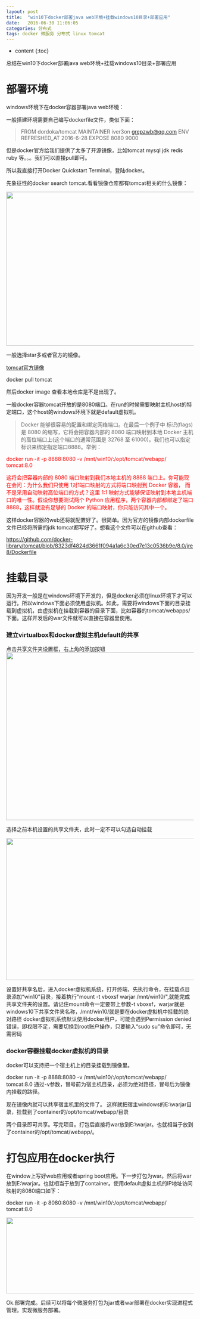 ```yaml
---
layout: post
title:  "win10下docker部署java web环境+挂载windows10目录+部署应用"
date:   2016-06-30 11:06:05
categories: 分布式
tags: docker 微服务 分布式 linux tomcat
---
```


* content
{:toc}

总结在win10下docker部署java web环境+挂载windows10目录+部署应用





<h1>部署环境</h1>
windows环境下在docker容器部署java web环境：

一般搭建环境需要自己编写dockerfile文件，类似下面：
> FROM dordoka/tomcat
MAINTAINER iver3on <grepzwb@qq.com>
ENV REFRESHED_AT 2016-6-28
EXPOSE 8080 9000</blockquote>
但是docker官方给我们提供了太多了开源镜像，比如tomcat mysql jdk redis ruby 等。。。我们可以直接pull即可。

所以我直接打开Docker Quickstart Terminal，登陆docker。

先象征性的docker search tomcat.看看镜像仓库都有tomcat相关的什么镜像：

<img class="aligncenter" src="http://7xui79.com1.z0.glb.clouddn.com/QQ%E6%88%AA%E5%9B%BE20160630184927.png" width="689" height="413" />

一般选择star多或者官方的镜像。

[tomcat官方镜像](https://hub.docker.com/_/tomcat/)

docker pull tomcat

然后docker image 查看本地仓库是不是出现了。

一般docker容器tomcat开放的是8080端口。在run的时候需要映射主机host的特定端口，这个host的windows环境下就是default虚拟机。
<blockquote>Docker 能够很容易的配置和绑定网络端口。在最后一个例子中 标识(flags)是 8080 的缩写，它将会把容器内部的 8080 端口映射到本地 Docker 主机的高位端口上(这个端口的通常范围是 32768 至 61000)。我们也可以指定标识来绑定指定端口8888。举例：</blockquote>
<span style="color: #ff0000;">docker run -it -p 8888:8080 -v /mnt/win10/:/opt/tomcat/webapp/ tomcat:8.0</span>

<span style="color: #ff0000;">这将会把容器内部的 8080 端口映射到我们本地主机的 8888 端口上。你可能现在会问：为什么我们只使用 1对1端口映射的方式将端口映射到 Docker 容器， 而不是采用自动映射高位端口的方式？这里 1:1 映射方式能够保证映射到本地主机端口的唯一性。假设你想要测试两个 Python 应用程序，两个容器内部都绑定了端口8888，这样就没有足够的 Docker 的端口映射，你只能访问其中一个。</span>

这样docker容器的web还将就配置好了。很简单。因为官方的镜像内部dockerfile文件已经将所需的jdk tomcat都写好了。想看这个文件可以在github查看：

<a href="https://github.com/docker-library/tomcat/blob/8323df4824d3661f094a1a6c30ed7e13c0536b9e/8.0/jre8/Dockerfile">https://github.com/docker-library/tomcat/blob/8323df4824d3661f094a1a6c30ed7e13c0536b9e/8.0/jre8/Dockerfile</a>
<h1>挂载目录</h1>
因为开发一般是在windows环境下开发的，但是docker必须在linux环境下才可以运行。所以windows下面必须使用虚拟机。如此，需要将windows下面的目录挂载到虚拟机，由虚拟机在挂载到容器的目录下面，比如容器的tomcat/webapps/下面。这样开发后的war文件就可以直接在容器里使用。
<h3>建立virtualbox和docker虚拟主机default的共享</h3>
点击共享文件夹设置框，右上角的添加按钮

<img class="aligncenter" src="http://f.hiphotos.baidu.com/exp/w=480/sign=107cd686ad51f3dec3b2b86ca4eff0ec/241f95cad1c8a786447d54426509c93d70cf5022.jpg" width="540" height="450" />

选择之前本机设置的共享文件夹，此时一定不可以勾选自动挂载

<img class="aligncenter" src="http://7xui79.com1.z0.glb.clouddn.com/QQ%E6%88%AA%E5%9B%BE20160630192055.png" width="628" height="381" />

设置好共享名后，进入docker虚拟机系统，打开终端，先执行命令，在挂载点目录添加“win10”目录，接着执行"mount -t vboxsf warjar /mnt/win10/",就能完成共享文件夹的设置。请记住mount命令一定要带上参数-t vboxsf，warjar就是windows10下共享文件夹名称，/mnt/win10/就是要在docker虚拟机中挂载的绝对路径
docker虚拟机系统默认使用docker用户，可能会遇到Permission denied错误，即权限不足，需要切换到root账户操作，只要输入“sudo su”命令即可，无需密码
<h3>docker容器挂载docker虚拟机的目录</h3>
docker可以支持把一个宿主机上的目录挂载到镜像里。

docker run -it -p 8888:8080 -v /mnt/win10/:/opt/tomcat/webapp/ tomcat:8.0
通过-v参数，冒号前为宿主机目录，必须为绝对路径，冒号后为镜像内挂载的路径。

现在镜像内就可以共享宿主机里的文件了。
这样就把宿主windows的E:\warjar目录，挂载到了container的/opt/tomcat/webapp/目录

两个目录即可共享。写完项目。打包后直接将war放到E:\warjar。也就相当于放到了container的/opt/tomcat/webapp/。
<h1>打包应用在docker执行</h1>
在window上写好web应用或者spring boot应用。下一步打包为war。然后将war放到E:\warjar。也就相当于放到了container。使用default虚拟主机的IP地址访问映射的8080端口如下：

docker run -it -p 8080:8080 -v /mnt/win10/:/opt/tomcat/webapp/ tomcat:8.0

<img class="aligncenter" src="http://7xui79.com1.z0.glb.clouddn.com/QQ%E6%88%AA%E5%9B%BE20160630184100.png" width="698" height="204" />

Ok.部署完成。后续可以将每个微服务打包为jar或者war部署在docker实现进程式管理。实现微服务部署。

&nbsp;
